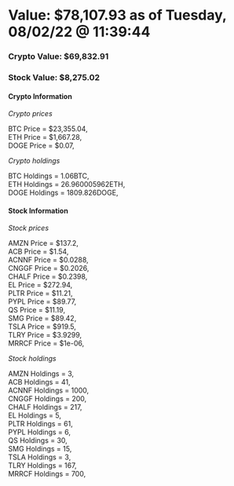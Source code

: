 # Value: $78,107.93 as of Tuesday, 08/02/22 @ 11:39:44 

### Crypto Value: $69,832.91

### Stock Value: $8,275.02

#### Crypto Information 
*Crypto prices* 

BTC Price = $23,355.04,  
ETH Price = $1,667.28,  
DOGE Price = $0.07,  


*Crypto holdings* 

BTC Holdings = 1.06BTC,  
ETH Holdings = 26.960005962ETH,  
DOGE Holdings = 1809.826DOGE,  


#### Stock Information 

*Stock prices* 

AMZN Price = $137.2,  
ACB Price = $1.54,  
ACNNF Price = $0.0288,  
CNGGF Price = $0.2026,  
CHALF Price = $0.2398,  
EL Price = $272.94,  
PLTR Price = $11.21,  
PYPL Price = $89.77,  
QS Price = $11.19,  
SMG Price = $89.42,  
TSLA Price = $919.5,  
TLRY Price = $3.9299,  
MRRCF Price = $1e-06,  


*Stock holdings* 

AMZN Holdings = 3,  
ACB Holdings = 41,  
ACNNF Holdings = 1000,  
CNGGF Holdings = 200,  
CHALF Holdings = 217,  
EL Holdings = 5,  
PLTR Holdings = 61,  
PYPL Holdings = 6,  
QS Holdings = 30,  
SMG Holdings = 15,  
TSLA Holdings = 3,  
TLRY Holdings = 167,  
MRRCF Holdings = 700,  


